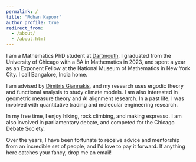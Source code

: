 ```yaml
---
permalink: /
title: "Rohan Kapoor"
author_profile: true
redirect_from: 
  - /about/
  - /about.html
---
```

I am a Mathematics PhD student at <a href="https://math.dartmouth.edu/">Dartmouth</a>. I graduated from the University of Chicago with a BA in Mathematics in 2023, and spent a year as an Exponent Fellow at the National Museum of Mathematics in New York City. I call Bangalore, India home. 

I am advised by <a href="https://giannakis.host.dartmouth.edu/">Dimitris Giannakis</a>, and my research uses ergodic theory and functional analysis to study climate models. I am also interested in geometric measure theory and AI alignment research. In a past life, I was involved with quantitative trading and molecular engineering research.

In my free time, I enjoy hiking, rock climbing, and making espresso. I am also involved in parliamentary debate, and competed for the Chicago Debate Society. 

Over the years, I have been fortunate to receive advice and mentorship from an incredible set of people, and I'd love to pay it forward. If anything here catches your fancy, drop me an email!
